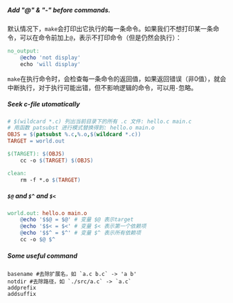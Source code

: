 ##### Add "@" & "-" before commands.

默认情况下，`make`会打印出它执行的每一条命令。如果我们不想打印某一条命令，可以在命令前加上`@`，表示不打印命令（但是仍然会执行）：

```makefile
no_output:
	@echo 'not display'
	echo 'will display'
```

`make`在执行命令时，会检查每一条命令的返回值，如果返回错误（非0值），就会中断执行，对于执行可能出错，但不影响逻辑的命令，可以用`-`忽略。

##### Seek c-file utomatically

```makefile
# $(wildcard *.c) 列出当前目录下的所有 .c 文件: hello.c main.c
# 用函数 patsubst 进行模式替换得到: hello.o main.o
OBJS = $(patsubst %.c,%.o,$(wildcard *.c))
TARGET = world.out

$(TARGET): $(OBJS)
	cc -o $(TARGET) $(OBJS)

clean:
	rm -f *.o $(TARGET)
```

##### `$@` and `$^` and `$<`

```makefile
world.out: hello.o main.o
	@echo '$$@ = $@' # 变量 $@ 表示target
	@echo '$$< = $<' # 变量 $< 表示第一个依赖项
	@echo '$$^ = $^' # 变量 $^ 表示所有依赖项
	cc -o $@ $^
```

##### Some useful command

```
basename #去除扩展名，如 `a.c b.c` -> 'a b'
notdir #去除路径，如 `./src/a.c` -> `a.c`
addprefix
addsuffix
```